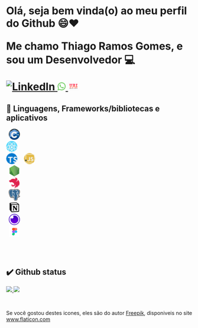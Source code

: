 

<h1> Olá, seja bem vinda(o) ao meu perfil do Github 😄❤️

Me chamo Thiago Ramos Gomes, e sou um Desenvolvedor 💻                                                 


<a  href="https://www.linkedin.com/in/johnatadavi" >
    <img alt="LinkedIn" src="https://img.shields.io/badge/-LinkedIn-0077B5?style=flat-square&logo=Linkedin&logoColor=white">
</a>


<a href="https://api.whatsapp.com/send?phone=+5533988816913">
    <img alt="Whatsapp" width="22px" src="pngs/whatsapp.png">
</a>

<a href="">
    <img alt="Whatsapp" width="30px" height="22px" src="pngs/uri.png">
</a>
</h1>

## 📌 Linguagens, Frameworks/bibliotecas e aplicativos

<code> <img alt="C++" width="30px" src="pngs/c.png"> </code>
<code> <img alt="React" width="30px" src="pngs/react.png"> </code>
<code> <img alt="Typescript" width="30px" src="pngs/typescript.png"> </code>
<code> <img alt="Javascript" width="30px" src="pngs/javascript.png"> </code>
<code> <img alt="Nodejs" width="30px" src="pngs/node.png"> </code>
<code> <img alt="Nestjs" width="30px" src="pngs/nest.svg"> </code>
<code> <img alt="Postgres" width="30px" src="pngs/postgres.png"> </code>
<code> <img alt="Notion" width="30px" src="pngs/Notion.png"> </code>
<code> <img alt="Insomnia" width="30px" src="pngs/insomnia.svg"> </code>
<code> <img alt="Figma" width="30px" src="pngs/figma.png"> </code>

</br>
</br>

## ✔️ Github status 

<p aling="center">
    <a href="https://github.com/ThiagoLD02">
        <img
            src="https://github-readme-stats.vercel.app/api/top-langs/?username=ThiagoLD02&theme=tokyonight&langs_count=6&layout=compact"
        />
    </a> 
    <a href="https://github.com/ThiagoLD02">
        <img
            height="165"
            src="https://github-readme-stats.vercel.app/api?username=ThiagoLD02&count_private=true&show_icons=true&custom_title=Github%20Status&theme=tokyonight&hide=stars,prs,issues,contribs"
        />
    </a>

</p>

</br>

Se você gostou destes icones, eles são do autor <a href="https://www.freepik.com" title="Freepik">Freepik</a>, disponiveis no site <a href="https://www.flaticon.com/" title="Flaticon">www.flaticon.com</a></div>